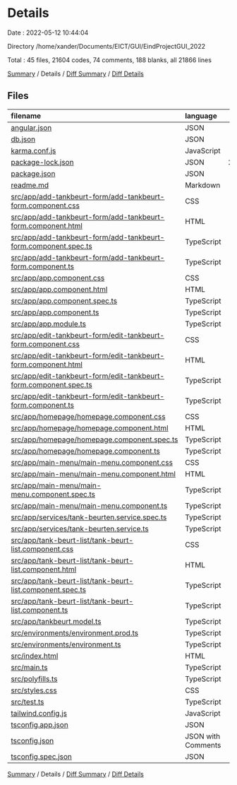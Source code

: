 # Details

Date : 2022-05-12 10:44:04

Directory /home/xander/Documents/EICT/GUI/EindProjectGUI_2022

Total : 45 files,  21604 codes, 74 comments, 188 blanks, all 21866 lines

[Summary](results.md) / Details / [Diff Summary](diff.md) / [Diff Details](diff-details.md)

## Files
| filename | language | code | comment | blank | total |
| :--- | :--- | ---: | ---: | ---: | ---: |
| [angular.json](/angular.json) | JSON | 106 | 0 | 1 | 107 |
| [db.json](/db.json) | JSON | 8 | 0 | 0 | 8 |
| [karma.conf.js](/karma.conf.js) | JavaScript | 37 | 6 | 2 | 45 |
| [package-lock.json](/package-lock.json) | JSON | 20,785 | 0 | 1 | 20,786 |
| [package.json](/package.json) | JSON | 42 | 0 | 1 | 43 |
| [readme.md](/readme.md) | Markdown | 19 | 0 | 17 | 36 |
| [src/app/add-tankbeurt-form/add-tankbeurt-form.component.css](/src/app/add-tankbeurt-form/add-tankbeurt-form.component.css) | CSS | 0 | 0 | 1 | 1 |
| [src/app/add-tankbeurt-form/add-tankbeurt-form.component.html](/src/app/add-tankbeurt-form/add-tankbeurt-form.component.html) | HTML | 27 | 0 | 13 | 40 |
| [src/app/add-tankbeurt-form/add-tankbeurt-form.component.spec.ts](/src/app/add-tankbeurt-form/add-tankbeurt-form.component.spec.ts) | TypeScript | 20 | 0 | 6 | 26 |
| [src/app/add-tankbeurt-form/add-tankbeurt-form.component.ts](/src/app/add-tankbeurt-form/add-tankbeurt-form.component.ts) | TypeScript | 22 | 0 | 11 | 33 |
| [src/app/app.component.css](/src/app/app.component.css) | CSS | 0 | 0 | 1 | 1 |
| [src/app/app.component.html](/src/app/app.component.html) | HTML | 2 | 0 | 0 | 2 |
| [src/app/app.component.spec.ts](/src/app/app.component.spec.ts) | TypeScript | 27 | 0 | 5 | 32 |
| [src/app/app.component.ts](/src/app/app.component.ts) | TypeScript | 9 | 0 | 2 | 11 |
| [src/app/app.module.ts](/src/app/app.module.ts) | TypeScript | 36 | 0 | 4 | 40 |
| [src/app/edit-tankbeurt-form/edit-tankbeurt-form.component.css](/src/app/edit-tankbeurt-form/edit-tankbeurt-form.component.css) | CSS | 0 | 0 | 1 | 1 |
| [src/app/edit-tankbeurt-form/edit-tankbeurt-form.component.html](/src/app/edit-tankbeurt-form/edit-tankbeurt-form.component.html) | HTML | 27 | 0 | 12 | 39 |
| [src/app/edit-tankbeurt-form/edit-tankbeurt-form.component.spec.ts](/src/app/edit-tankbeurt-form/edit-tankbeurt-form.component.spec.ts) | TypeScript | 20 | 0 | 6 | 26 |
| [src/app/edit-tankbeurt-form/edit-tankbeurt-form.component.ts](/src/app/edit-tankbeurt-form/edit-tankbeurt-form.component.ts) | TypeScript | 28 | 0 | 10 | 38 |
| [src/app/homepage/homepage.component.css](/src/app/homepage/homepage.component.css) | CSS | 0 | 0 | 1 | 1 |
| [src/app/homepage/homepage.component.html](/src/app/homepage/homepage.component.html) | HTML | 11 | 0 | 1 | 12 |
| [src/app/homepage/homepage.component.spec.ts](/src/app/homepage/homepage.component.spec.ts) | TypeScript | 20 | 0 | 6 | 26 |
| [src/app/homepage/homepage.component.ts](/src/app/homepage/homepage.component.ts) | TypeScript | 11 | 0 | 5 | 16 |
| [src/app/main-menu/main-menu.component.css](/src/app/main-menu/main-menu.component.css) | CSS | 0 | 0 | 1 | 1 |
| [src/app/main-menu/main-menu.component.html](/src/app/main-menu/main-menu.component.html) | HTML | 23 | 0 | 2 | 25 |
| [src/app/main-menu/main-menu.component.spec.ts](/src/app/main-menu/main-menu.component.spec.ts) | TypeScript | 20 | 0 | 6 | 26 |
| [src/app/main-menu/main-menu.component.ts](/src/app/main-menu/main-menu.component.ts) | TypeScript | 11 | 0 | 5 | 16 |
| [src/app/services/tank-beurten.service.spec.ts](/src/app/services/tank-beurten.service.spec.ts) | TypeScript | 12 | 0 | 5 | 17 |
| [src/app/services/tank-beurten.service.ts](/src/app/services/tank-beurten.service.ts) | TypeScript | 20 | 1 | 8 | 29 |
| [src/app/tank-beurt-list/tank-beurt-list.component.css](/src/app/tank-beurt-list/tank-beurt-list.component.css) | CSS | 0 | 0 | 1 | 1 |
| [src/app/tank-beurt-list/tank-beurt-list.component.html](/src/app/tank-beurt-list/tank-beurt-list.component.html) | HTML | 52 | 2 | 4 | 58 |
| [src/app/tank-beurt-list/tank-beurt-list.component.spec.ts](/src/app/tank-beurt-list/tank-beurt-list.component.spec.ts) | TypeScript | 20 | 0 | 6 | 26 |
| [src/app/tank-beurt-list/tank-beurt-list.component.ts](/src/app/tank-beurt-list/tank-beurt-list.component.ts) | TypeScript | 59 | 0 | 19 | 78 |
| [src/app/tankbeurt.model.ts](/src/app/tankbeurt.model.ts) | TypeScript | 9 | 0 | 1 | 10 |
| [src/environments/environment.prod.ts](/src/environments/environment.prod.ts) | TypeScript | 3 | 0 | 1 | 4 |
| [src/environments/environment.ts](/src/environments/environment.ts) | TypeScript | 3 | 11 | 3 | 17 |
| [src/index.html](/src/index.html) | HTML | 13 | 0 | 1 | 14 |
| [src/main.ts](/src/main.ts) | TypeScript | 9 | 0 | 4 | 13 |
| [src/polyfills.ts](/src/polyfills.ts) | TypeScript | 1 | 47 | 6 | 54 |
| [src/styles.css](/src/styles.css) | CSS | 3 | 0 | 0 | 3 |
| [src/test.ts](/src/test.ts) | TypeScript | 18 | 4 | 5 | 27 |
| [tailwind.config.js](/tailwind.config.js) | JavaScript | 9 | 0 | 0 | 9 |
| [tsconfig.app.json](/tsconfig.app.json) | JSON | 14 | 1 | 1 | 16 |
| [tsconfig.json](/tsconfig.json) | JSON with Comments | 31 | 1 | 1 | 33 |
| [tsconfig.spec.json](/tsconfig.spec.json) | JSON | 17 | 1 | 1 | 19 |

[Summary](results.md) / Details / [Diff Summary](diff.md) / [Diff Details](diff-details.md)